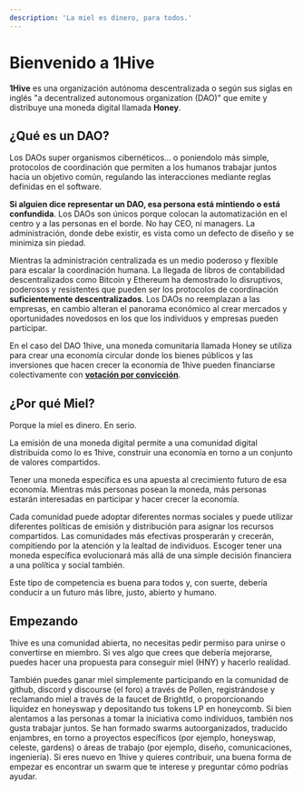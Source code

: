 ```yaml
---
description: 'La miel es dinero, para todos.'
---
```


# Bienvenido a 1Hive

**1Hive** es una organización autónoma descentralizada o según sus siglas en inglés "a decentralized autonomous organization \(DAO\)"  que emite y distribuye una moneda digital llamada **Honey**.

## ¿Qué es un DAO? <a id="what-is-a-dao"></a>

Los DAOs super organismos cibernéticos… o poniendolo más simple, protocolos de coordinación que permiten a los humanos trabajar juntos hacia un objetivo común, regulando las interacciones mediante reglas definidas en el software.

**Si alguien dice representar un DAO, esa persona está mintiendo o está confundida**. Los DAOs son únicos porque colocan la automatización en el centro y a las personas en el borde. No hay CEO, ni managers. La administración, donde debe existir, es vista como un defecto de diseño y se minimiza sin piedad.

Mientras la administración centralizada es un medio poderoso y flexible para escalar la coordinación humana. La llegada de libros de contabilidad descentralizados como Bitcoin y Ethereum ha demostrado lo disruptivos, poderosos y resistentes que pueden ser los protocolos de coordinación **suficientemente descentralizados**. Los DAOs no reemplazan a las empresas, en cambio alteran el panorama económico al crear mercados y oportunidades novedosos en los que los individuos y empresas pueden participar.

En el caso del DAO 1hive, una moneda comunitaria llamada Honey se utiliza para crear una economía circular donde los bienes públicos y las inversiones que hacen crecer la economía de 1hive pueden financiarse colectivamente con [**votación por convicción**](projects/honey-pot/).

## ¿Por qué Miel?

Porque la miel es dinero. En serio.

La emisión de una moneda digital permite a una comunidad digital distribuida como lo es 1hive, construir una economía en torno a un conjunto de valores compartidos. 

Tener una moneda específica es una apuesta al crecimiento futuro de esa economía. Mientras más personas posean la moneda, más personas estarán interesadas en participar y hacer crecer la economía. 

Cada comunidad puede adoptar diferentes normas sociales y puede utilizar diferentes políticas de emisión y distribución para asignar los recursos compartidos. Las comunidades más efectivas prosperarán y crecerán, compitiendo por la atención y la lealtad de individuos. Escoger tener una moneda específica evolucionará más allá de una simple decisión financiera a una política y social también. 

Este tipo de competencia es buena para todos y, con suerte, debería conducir a un futuro más libre, justo, abierto y humano.

## Empezando <a id="getting-started"></a>

1hive es una comunidad abierta, no necesitas pedir permiso para unirse o convertirse en miembro. Si ves algo que crees que debería mejorarse, puedes hacer una propuesta para conseguir miel \(HNY\) y hacerlo realidad. 

También puedes ganar miel simplemente participando en la comunidad de github, discord y discourse \(el foro\) a través de Pollen, registrándose y reclamando miel a través de la faucet de BrightId, o proporcionando liquidez en honeyswap y depositando tus tokens LP en honeycomb. Si bien alentamos a las personas a tomar la iniciativa como individuos, también nos gusta trabajar juntos. Se han formado swarms autoorganizados, traducido enjambres,  en torno a proyectos específicos \(por ejemplo, honeyswap, celeste, gardens\) o áreas de trabajo \(por ejemplo, diseño, comunicaciones, ingeniería\). Si eres nuevo en 1hive y quieres contribuir, una buena forma de empezar es encontrar un swarm que te interese y preguntar cómo podrías ayudar.

